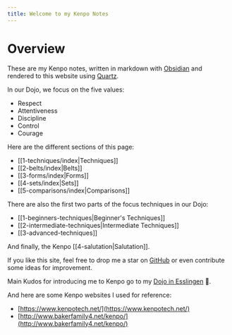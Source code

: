```yaml
---
title: Welcome to my Kenpo Notes
---
```


# Overview

These are my Kenpo notes, written in markdown with [Obsidian] and rendered to this website
using [Quartz].

[Obsidian]: https://obsidian.md/
[Quartz]: https://quartz.jzhao.xyz/

In our Dojo, we focus on the five values:

- Respect
- Attentiveness
- Discipline
- Control
- Courage

Here are the different sections of this page:

- [[1-techniques/index|Techniques]]
- [[2-belts/index|Belts]]
- [[3-forms/index|Forms]]
- [[4-sets/index|Sets]]
- [[5-comparisons/index|Comparisons]]

There are also the first two parts of the focus techniques in our Dojo:

- [[1-beginners-techniques|Beginner's Techniques]]
- [[2-intermediate-techniques|Intermediate Techniques]]
- [[3-advanced-techniques]]

And finally, the Kenpo [[4-salutation|Salutation]].

If you like this site, feel free to drop me a star on [GitHub] or even contribute some ideas for
improvement.

[GitHub]: https://github.com/realJohnDoe/kenpo-quartz

Main Kudos for introducing me to Kenpo go to my [Dojo in Esslingen] 🙏.

[Dojo in Esslingen]: https://karate-esslingen.de/
[Alternative]: https://bushido-esslingen.de/

And here are some Kenpo websites I used for reference:

- [https://www.kenpotech.net/](https://www.kenpotech.net/)
- [http://www.bakerfamily4.net/kenpo/](http://www.bakerfamily4.net/kenpo/)
